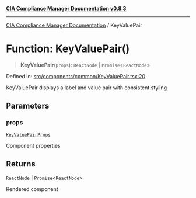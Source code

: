 [**CIA Compliance Manager Documentation v0.8.3**](../README.md)

***

[CIA Compliance Manager Documentation](../globals.md) / KeyValuePair

# Function: KeyValuePair()

> **KeyValuePair**(`props`): `ReactNode` \| `Promise`\<`ReactNode`\>

Defined in: [src/components/common/KeyValuePair.tsx:20](https://github.com/Hack23/cia-compliance-manager/blob/368d5a1330a94df78d48c65d28962bd0f7cab363/src/components/common/KeyValuePair.tsx#L20)

KeyValuePair displays a label and value pair with consistent styling

## Parameters

### props

[`KeyValuePairProps`](../interfaces/KeyValuePairProps.md)

Component properties

## Returns

`ReactNode` \| `Promise`\<`ReactNode`\>

Rendered component
